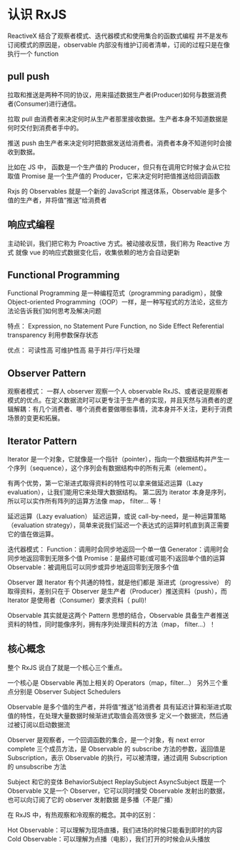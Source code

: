 # 认识 RxJS

ReactiveX 结合了观察者模式、迭代器模式和使用集合的函数式编程
并不是发布订阅模式的原因是，observable 内部没有维护订阅者清单，订阅的过程只是在像执行一个 function

## pull push

拉取和推送是两种不同的协议，用来描述数据生产者(Producer)如何与数据消费者(Consumer)进行通信。

拉取 pull 由消费者来决定何时从生产者那里接收数据。生产者本身不知道数据是何时交付到消费者手中的。

推送 push 由生产者来决定何时把数据发送给消费者。消费者本身不知道何时会接收到数据。

比如在 JS 中，
函数是一个生产值的 Producer，但只有在调用它时候才会从它拉取值
Promise 是一个生产值的 Producer，它来决定何时把值推送给回调函数

Rxjs 的 Observables 就是一个新的 JavaScript 推送体系，Observable 是多个值的生产者，并将值“推送”给消费者

## 响应式编程

主动轮训，我们把它称为 Proactive 方式。被动接收反馈，我们称为 Reactive 方式
就像 vue 的响应式数据变化后，收集依赖的地方会自动更新

## Functional Programming

Functional Programming 是一种编程范式（programming paradigm），就像 Object-oriented Programming（OOP）一样，是一种写程式的方法论，这些方法论告诉我们如何思考及解决问题

特点：
Expression, no Statement
Pure Function, no Side Effect
Referential transparency
利用参数保存状态

优点：
可读性高
可维护性高
易于并行/平行处理

## Observer Pattern

观察者模式：
一群人 observer 观察一个人 observable
RxJS、或者说是观察者模式的优点。在定义数据流时可以更专注于生产者的实现，并且天然与消费者的逻辑解耦：有几个消费者、哪个消费者要做哪些事情，流本身并不关注，更利于消费场景的变更和拓展。

## Iterator Pattern

Iterator 是一个对象，它就像是一个指针（pointer），指向一个数据结构并产生一个序列（sequence），这个序列会有数据结构中的所有元素（element）。

有两个优势，第一它渐进式取得资料的特性可以拿来做延迟运算（Lazy evaluation），让我们能用它来处理大数据结构。 第二因为 iterator 本身是序列，所以可以实作所有阵列的运算方法像 map， filter... 等！

延迟运算（Lazy evaluation）
延迟运算，或说 call-by-need，是一种运算策略（evaluation strategy），简单来说我们延迟一个表达式的运算时机直到真正需要它的值在做运算。

迭代器模式：
Function：调用时会同步地返回一个单一值
Generator：调用时会同步地返回零到无限多个值
Promise：是最终可能(或可能不)返回单个值的运算
Observable：被调用后可以同步或异步地返回零到无限多个值

Observer 跟 Iterator 有个共通的特性，就是他们都是 渐进式（progressive） 的取得资料，差别只在于 Observer 是生产者（Producer）推送资料（push），而 Iterator 是使用者（Consumer）要求资料（ pull)!

Observable 其实就是这两个 Pattern 思想的结合，Observable 具备生产者推送资料的特性，同时能像序列，拥有序列处理资料的方法（map， filter...）！

## 核心概念

整个 RxJS 说白了就是一个核心三个重点。

一个核心是 Observable 再加上相关的 Operators（map，filter...）
另外三个重点分别是 Observer Subject Schedulers

Observable 是多个值的生产者，并将值“推送”给消费者 具有延迟计算和渐进式取值的特性，在处理大量数据时候渐进式取值会高效很多
定义一个数据流，然后通过被订阅以启动数据流

Observer 是观察者，一个回调函数的集合，是一个对象，有 next error complete 三个成员方法，是 Observable 的 subscribe 方法的参数，返回值是 Subscription，表示 Observable 的执行，可以被清理，通过调用 Subscription 的 unsubscribe 方法

Subject 和它的变体
BehaviorSubject
ReplaySubject
AsyncSubject
既是一个 Observable 又是一个 Observer，它可以同时接受 Observable 发射出的数据，也可以向订阅了它的 observer 发射数据
是多播（不是广播）

在 RxJS 中，有热观察和冷观察的概念。其中的区别：

Hot Observable：可以理解为现场直播，我们进场的时候只能看到即时的内容
Cold Observable：可以理解为点播（电影），我们打开的时候会从头播放
